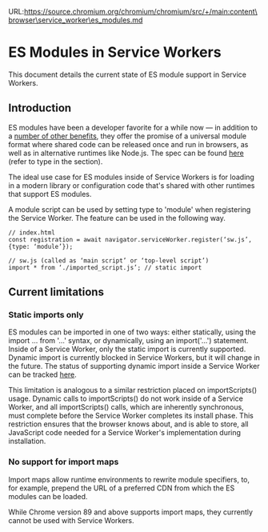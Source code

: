 URL:https://source.chromium.org/chromium/chromium/src/+/main:content\browser\service_worker\es_modules.md
# ES Modules in Service Workers

This document details the current state of ES module support in Service Workers.

## Introduction

ES modules have been a developer favorite for a while now — in addition to a
[number of other benefits](https://tc39.es/ecma262/#sec-modules), they offer the
promise of a universal module format where shared code can be released once and
run in browsers, as well as in alternative runtimes like Node.js. The spec can be
found [here](https://w3c.github.io/ServiceWorker/#service-worker-concept) (refer
to type in the section).

The ideal use case for ES modules inside of Service Workers is for loading in a
modern library or configuration code that's shared with other runtimes that
support ES modules.

A module script can be used by setting type to 'module' when registering the
Service Worker. The feature can be used in the following way.

```
// index.html
const registration = await navigator.serviceWorker.register(‘sw.js’, {type: ‘module’});

// sw.js (called as ‘main script’ or ‘top-level script’)
import * from ‘./imported_script.js’; // static import
```

## Current limitations
### Static imports only
ES modules can be imported in one of two ways: either statically, using the
import ... from '...' syntax, or dynamically, using an import('...') statement.
Inside of a Service Worker, only the static import is currently supported.
Dynamic import is currently blocked in Service Workers, but it will change in
the future. The status of supporting dynamic import inside a Service Worker
can be tracked [here](https://github.com/w3c/ServiceWorker/issues/1585).

This limitation is analogous to a similar restriction placed on importScripts()
usage. Dynamic calls to importScripts() do not work inside of a Service Worker,
and all importScripts() calls, which are inherently synchronous, must complete
before the Service Worker completes its install phase. This restriction ensures
that the browser knows about, and is able to store, all JavaScript
code needed for a Service Worker's implementation during installation.

### No support for import maps
Import maps allow runtime environments to rewrite module specifiers, to, for
example, prepend the URL of a preferred CDN from which the ES modules can be
loaded.

While Chrome version 89 and above supports import maps, they currently cannot
be used with Service Workers.
